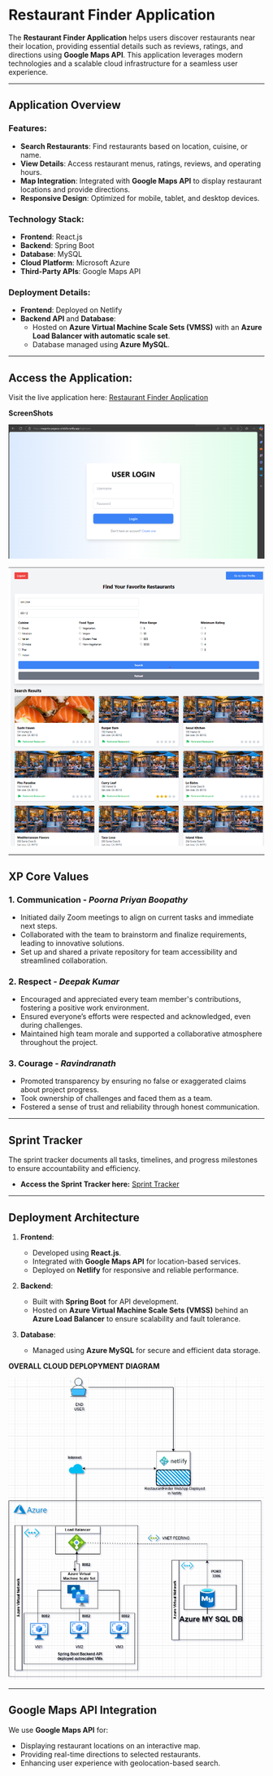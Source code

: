 # Restaurant Finder Application

The **Restaurant Finder Application** helps users discover restaurants near their location, providing essential details such as reviews, ratings, and directions using **Google Maps API**. This application leverages modern technologies and a scalable cloud infrastructure for a seamless user experience.

---

## Application Overview

### Features:
- **Search Restaurants**: Find restaurants based on location, cuisine, or name.
- **View Details**: Access restaurant menus, ratings, reviews, and operating hours.
- **Map Integration**: Integrated with **Google Maps API** to display restaurant locations and provide directions.
- **Responsive Design**: Optimized for mobile, tablet, and desktop devices.

### Technology Stack:
- **Frontend**: React.js
- **Backend**: Spring Boot
- **Database**: MySQL
- **Cloud Platform**: Microsoft Azure
- **Third-Party APIs**: Google Maps API

### Deployment Details:
- **Frontend**: Deployed on Netlify
- **Backend API** and **Database**:
  - Hosted on **Azure Virtual Machine Scale Sets (VMSS)** with an **Azure Load Balancer with automatic scale set**.
  - Database managed using **Azure MySQL**.

---

## Access the Application:
Visit the live application here: [Restaurant Finder Application](https://magenta-pegasus-a1eb2b.netlify.app/)

**ScreenShots**

![WebPageSampleScreenshots](Images_for_Readme_file/LoginPage.png)


![WebPageSampleScreenshots](Images_for_Readme_file/Homepage.png)

---

## XP Core Values

### 1. **Communication** - *Poorna Priyan Boopathy*
- Initiated daily Zoom meetings to align on current tasks and immediate next steps.
- Collaborated with the team to brainstorm and finalize requirements, leading to innovative solutions.
- Set up and shared a private repository for team accessibility and streamlined collaboration.

### 2. **Respect** - *Deepak Kumar*
- Encouraged and appreciated every team member's contributions, fostering a positive work environment.
- Ensured everyone’s efforts were respected and acknowledged, even during challenges.
- Maintained high team morale and supported a collaborative atmosphere throughout the project.

### 3. **Courage** - *Ravindranath*
- Promoted transparency by ensuring no false or exaggerated claims about project progress.
- Took ownership of challenges and faced them as a team.
- Fostered a sense of trust and reliability through honest communication.

---

## Sprint Tracker

The sprint tracker documents all tasks, timelines, and progress milestones to ensure accountability and efficiency.

- **Access the Sprint Tracker here:** [Sprint Tracker](https://docs.google.com/spreadsheets/d/1yGV6KmbejdPMZ6hqC79hm8klUCUaC9J6D4oZl1cokn8/edit?gid=2010147894#gid=2010147894)

---

## Deployment Architecture

1. **Frontend**:
   - Developed using **React.js**.
   - Integrated with **Google Maps API** for location-based services.
   - Deployed on **Netlify** for responsive and reliable performance.

2. **Backend**:
   - Built with **Spring Boot** for API development.
   - Hosted on **Azure Virtual Machine Scale Sets (VMSS)** behind an **Azure Load Balancer** to ensure scalability and fault tolerance.

3. **Database**:
   - Managed using **Azure MySQL** for secure and efficient data storage.


**OVERALL CLOUD DEPLOPYMENT DIAGRAM**

![WorkFlowo Diagram](PROJECT_DOCUMENTS/DESIGN_DOCUMENTS/Azure_Deplyoment_Diagram.png)



---

## Google Maps API Integration

We use **Google Maps API** for:
- Displaying restaurant locations on an interactive map.
- Providing real-time directions to selected restaurants.
- Enhancing user experience with geolocation-based search.
